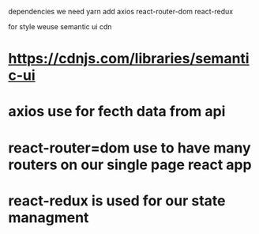 dependencies we need
yarn add axios react-router-dom react-redux

for style weuse semantic ui cdn
# https://cdnjs.com/libraries/semantic-ui


# axios use for fecth data from api
# react-router=dom use to have many routers on our single page react app
# react-redux is used for our state managment